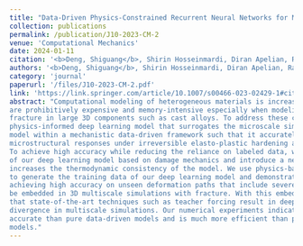 ```yaml
---
title: "Data-Driven Physics-Constrained Recurrent Neural Networks for Multiscale Damage Modeling of Metallic Alloys with Process-Induced Porosity"
collection: publications
permalink: /publication/J10-2023-CM-2
venue: 'Computational Mechanics'
date: 2024-01-11
citation: '<b>Deng, Shiguang</b>, Shirin Hosseinmardi, Diran Apelian, Ramin Bostanabad. <i>Computational Mechanics</i> (2024),  https://doi.org/10.1007/s00466-023-02429-1.'
authors: '<b>Deng, Shiguang</b>, Shirin Hosseinmardi, Diran Apelian, Ramin Bostanabad'
category: 'journal'
paperurl: '/files/J10-2023-CM-2.pdf'
link: 'https://link.springer.com/article/10.1007/s00466-023-02429-1#citeas'
abstract: "Computational modeling of heterogeneous materials is increasingly relying on multiscale simulations which typically leverage the homogenization theory for scale coupling. Such simulations
are prohibitively expensive and memory-intensive especially when modeling damage and
fracture in large 3D components such as cast alloys. To address these challenges, we develop a
physics-informed deep learning model that surrogates the microscale simulations. We build this
model within a mechanistic data-driven framework such that it accurately predicts the effective
microstructural responses under irreversible elasto-plastic hardening and softening deformations.
To achieve high accuracy while reducing the reliance on labeled data, we design the architecture
of our deep learning model based on damage mechanics and introduce a new loss component that
increases the thermodynamic consistency of the model. We use physics-based reduced-order models
to generate the training data of our deep learning model and demonstrate that, in addition to
achieving high accuracy on unseen deformation paths that include severe softening, the model can
be embedded in 3D multiscale simulations with fracture. With this embedding we also demonstrate
that state-of-the-art techniques such as teacher forcing result in deep learning models that cause
divergence in multiscale simulations. Our numerical experiments indicate that our model is more
accurate than pure data-driven models and is much more efficient than physics-based reduced-order
models."
---
```

